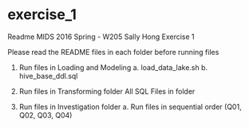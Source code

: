# exercise_1
Readme
MIDS 2016 Spring - W205
Sally Hong
Exercise 1

Please read the README files in each folder before running files

1. Run files in Loading and Modeling 
  a. load_data_lake.sh
  b. hive_base_ddl.sql

2. Run files in Transforming folder
  All SQL Files in folder

3. Run files in Investigation folder
  a. Run files in sequential order (Q01, Q02, Q03, Q04)
